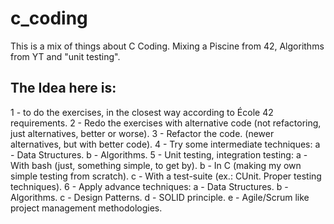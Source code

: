 # c_coding
This is a mix of things about C Coding. Mixing a Piscine from 42, Algorithms from YT and "unit testing".


## The Idea here is:

1 - to do the exercises, in the closest way according to École 42 requirements.
2 - Redo the exercises with alternative code (not refactoring, just alternatives, better or worse).
3 - Refactor the code. (newer alternatives, but with better code).
4 - Try some intermediate techniques:
  a - Data Structures.
  b - Algorithms.
5 - Unit testing, integration testing:
  a - With bash (just, something simple, to get by).
  b - In C (making my own simple testing from scratch).
  c - With a test-suite (ex.: CUnit. Proper testing techniques).
6 - Apply advance techniques:
  a - Data Structures.
  b - Algorithms.
  c - Design Patterns.
  d - SOLID principle.
  e - Agile/Scrum like project management methodologies.
